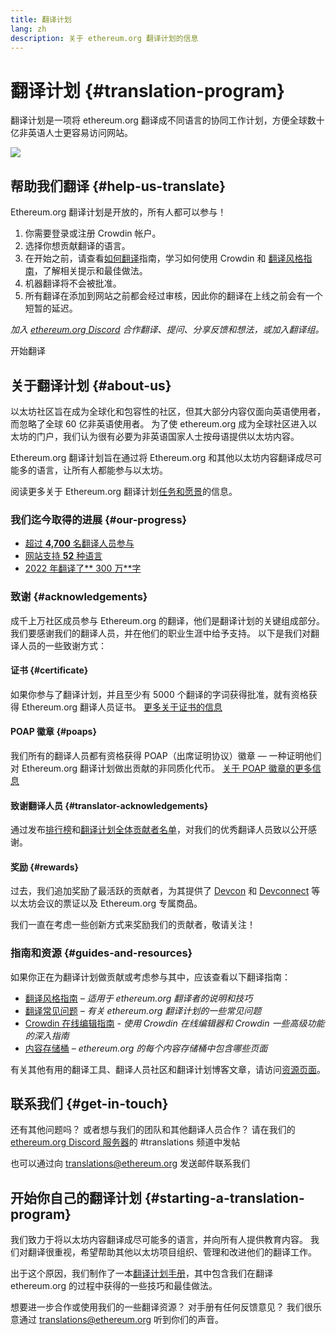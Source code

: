 ```yaml
---
title: 翻译计划
lang: zh
description: 关于 ethereum.org 翻译计划的信息
---
```


# 翻译计划 \{#translation-program}

翻译计划是一项将 ethereum.org 翻译成不同语言的协同工作计划，方便全球数十亿非英语人士更容易访问网站。

![](./enterprise-eth.png)

## 帮助我们翻译 \{#help-us-translate}

Ethereum.org 翻译计划是开放的，所有人都可以参与！

1. 你需要登录或注册 Crowdin 帐户。
2. 选择你想贡献翻译的语言。
3. 在开始之前，请查看[如何翻译](/contributing/translation-program/how-to-translate/)指南，学习如何使用 Crowdin 和 [翻译风格指南](/contributing/translation-program/translators-guide/)，了解相关提示和最佳做法。
4. 机器翻译将不会被批准。
5. 所有翻译在添加到网站之前都会经过审核，因此你的翻译在上线之前会有一个短暂的延迟。

_加入 [ethereum.org Discord](/discord/) 合作翻译、提问、分享反馈和想法，或加入翻译组。_

<ButtonLink to="https://crowdin.com/project/ethereum-org/">
  开始翻译
</ButtonLink>

## 关于翻译计划 \{#about-us}

以太坊社区旨在成为全球化和包容性的社区，但其大部分内容仅面向英语使用者，而忽略了全球 60 亿非英语使用者。 为了使 ethereum.org 成为全球社区进入以太坊的门户，我们认为很有必要为非英语国家人士按母语提供以太坊内容。

Ethereum.org 翻译计划旨在通过将 Ethereum.org 和其他以太坊内容翻译成尽可能多的语言，让所有人都能参与以太坊。

阅读更多关于 Ethereum.org 翻译计划[任务和愿景](/contributing/translation-program/mission-and-vision)的信息。

### 我们迄今取得的进展 \{#our-progress}

- [超过 **4,700** 名翻译人员参与](/contributing/translation-program/contributors/)
- [网站支持 **52** 种语言](/languages/)
- [2022 年翻译了** 300 万**字](/contributing/translation-program/acknowledgements/)

<TranslationChartImage />

### 致谢 \{#acknowledgements}

成千上万社区成员参与 Ethereum.org 的翻译，他们是翻译计划的关键组成部分。 我们要感谢我们的翻译人员，并在他们的职业生涯中给予支持。 以下是我们对翻译人员的一些致谢方式：

#### 证书 \{#certificate}

如果你参与了翻译计划，并且至少有 5000 个翻译的字词获得批准，就有资格获得 Ethereum.org 翻译人员证书。 [更多关于证书的信息](/contributing/translation-program/acknowledgements/#certificate)

#### POAP 徽章 \{#poaps}

我们所有的翻译人员都有资格获得 POAP（出席证明协议）徽章 — 一种证明他们对 Ethereum.org 翻译计划做出贡献的非同质化代币。 [关于 POAP 徽章的更多信息](/contributing/translation-program/acknowledgements/#poap)

#### 致谢翻译人员 \{#translator-acknowledgements}

通过发布[排行榜](/contributing/translation-program/acknowledgements/)和[翻译计划全体贡献者名单](/contributing/translation-program/contributors/)，对我们的优秀翻译人员致以公开感谢。

#### 奖励 \{#rewards}

过去，我们追加奖励了最活跃的贡献者，为其提供了 [Devcon](https://devcon.org/en/) 和 [Devconnect](https://devconnect.org/) 等以太坊会议的票证以及 Ethereum.org 专属商品。

我们一直在考虑一些创新方式来奖励我们的贡献者，敬请关注！

### 指南和资源 \{#guides-and-resources}

如果你正在为翻译计划做贡献或考虑参与其中，应该查看以下翻译指南：

- [翻译风格指南](/contributing/translation-program/translators-guide/) _– 适用于 ethereum.org 翻译者的说明和技巧_
- [翻译常见问题](/contributing/translation-program/faq/) _– 有关 ethereum.org 翻译计划的一些常见问题_
- [Crowdin 在线编辑指南](https://support.crowdin.com/online-editor/) _- 使用 Crowdin 在线编辑器和 Crowdin 一些高级功能的深入指南_
- [内容存储桶](/contributing/translation-program/content-buckets/) _– ethereum.org 的每个内容存储桶中包含哪些页面_

有关其他有用的翻译工具、翻译人员社区和翻译计划博客文章，请访问[资源页面](/contributing/translation-program/resources/)。

## 联系我们 \{#get-in-touch}

还有其他问题吗？ 或者想与我们的团队和其他翻译人员合作？ 请在我们的 [ethereum.org Discord 服务器](https://discord.gg/ethereum-org)的 #translations 频道中发帖

也可以通过向 translations@ethereum.org 发送邮件联系我们

## 开始你自己的翻译计划 \{#starting-a-translation-program}

我们致力于将以太坊内容翻译成尽可能多的语言，并向所有人提供教育内容。 我们对翻译很重视，希望帮助其他以太坊项目组织、管理和改进他们的翻译工作。

出于这个原因，我们制作了一本[翻译计划手册](/contributing/translation-program/playbook/)，其中包含我们在翻译 ethereum.org 的过程中获得的一些技巧和最佳做法。

想要进一步合作或使用我们的一些翻译资源？ 对手册有任何反馈意见？ 我们很乐意通过 translations@ethereum.org 听到你们的声音。
